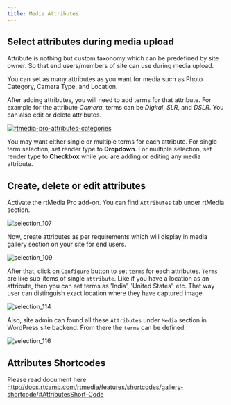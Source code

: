 ```yaml
---
title: Media Attributes
---
```


## Select attributes during media upload 

Attribute is nothing but custom taxonomy which can be predefined by site owner. So that end users/members of site can use during media upload. 

You can set as many attributes as you want for media such as Photo Category, Camera Type, and Location.

After adding attributes, you will need to add terms for that attribute. For example for the attribute *Camera*, terms can be *Digital*, *SLR*, and *DSLR*. You can also edit or delete attributes.

[![rtmedia-pro-attributes-categories](http://docs.rtcamp.com/wp-content/uploads/2014/08/rtmedia-pro-attributes-categories.png)](http://docs.rtcamp.com/wp-content/uploads/2014/08/rtmedia-pro-attributes-categories.png)

You may want either single or multiple terms for each attribute. For single term selection, set render type to **Dropdown**. For multiple selection, set render type to **Checkbox** while you are adding or editing any media attribute.

## Create, delete or edit attributes 

Activate the rtMedia Pro add-on. You can find `Attributes` tab under rtMedia section. 

![selection_107](https://cloud.githubusercontent.com/assets/1140051/7131079/34b8ccf8-e298-11e4-9f42-c2dc048d2bd3.png)

Now, create attributes as per requirements which will display in media gallery section on your site for end users. 

![selection_109](https://cloud.githubusercontent.com/assets/1140051/7131121/ac73c996-e298-11e4-9452-b0610c677e7d.png)

After that, click on `Configure` button to set `terms` for each attributes. `Terms` are like sub-items of single `attribute`. Like if you have a location as an attribute, then you can set terms as 'India', 'United States', etc. That way user can distinguish exact location where they have captured image.  

![selection_114](https://cloud.githubusercontent.com/assets/1140051/7131279/87b633da-e29a-11e4-9a8d-2ff770851d11.png)


Also, site admin can found all these `Attributes` under `Media` section in WordPress site backend. From there the `terms` can be defined. 

![selection_116](https://cloud.githubusercontent.com/assets/1140051/7131304/02f6a520-e29b-11e4-9b36-5c04519f3380.png)

## Attributes Shortcodes 

Please read document here http://docs.rtcamp.com/rtmedia/features/shortcodes/gallery-shortcode/#AttributesShort-Code
